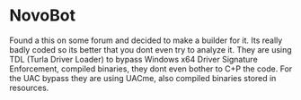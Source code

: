 # NovoBot
Found a this on some forum and decided to make a builder for it.
Its really badly coded so its better that you dont even try to analyze it.
They are using TDL (Turla Driver Loader) to bypass Windows x64 Driver Signature Enforcement, compiled binaries, they dont even bother to C+P the code.
For the UAC bypass they are using UACme, also compiled binaries stored in resources.
